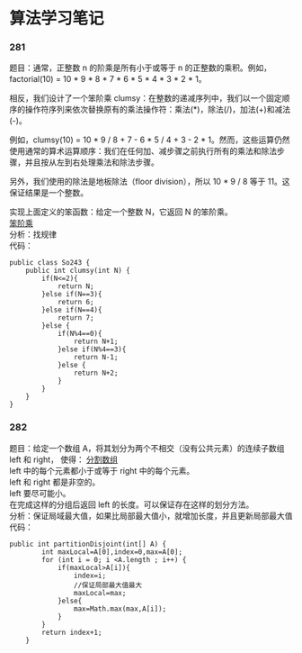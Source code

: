 # 算法学习笔记 
### 281
题目：通常，正整数 n 的阶乘是所有小于或等于 n 的正整数的乘积。例如，factorial(10) = 10 * 9 * 8 * 7 * 6 * 5 * 4 * 3 * 2 * 1。

相反，我们设计了一个笨阶乘 clumsy：在整数的递减序列中，我们以一个固定顺序的操作符序列来依次替换原有的乘法操作符：乘法(*)，除法(/)，加法(+)和减法(-)。

例如，clumsy(10) = 10 * 9 / 8 + 7 - 6 * 5 / 4 + 3 - 2 * 1。然而，这些运算仍然使用通常的算术运算顺序：我们在任何加、减步骤之前执行所有的乘法和除法步骤，并且按从左到右处理乘法和除法步骤。

另外，我们使用的除法是地板除法（floor division），所以 10 * 9 / 8 等于 11。这保证结果是一个整数。

实现上面定义的笨函数：给定一个整数 N，它返回 N 的笨阶乘。  
[笨阶乘](https://leetcode-cn.com/problems/clumsy-factorial/)  
分析：找规律  
代码：
~~~
public class So243 {
    public int clumsy(int N) {
        if(N<=2){
            return N;
        }else if(N==3){
            return 6;
        }else if(N==4){
            return 7;
        }else {
            if(N%4==0){
                return N+1;
            }else if(N%4==3){
                return N-1;
            }else {
                return N+2;
            }
        }
    }
}

~~~


### 282
题目：给定一个数组 A，将其划分为两个不相交（没有公共元素）的连续子数组 left 和 right， 使得：
[分割数组](https://leetcode-cn.com/problems/partition-array-into-disjoint-intervals/)   
left 中的每个元素都小于或等于 right 中的每个元素。  
left 和 right 都是非空的。  
left 要尽可能小。  
在完成这样的分组后返回 left 的长度。可以保证存在这样的划分方法。   
分析：保证局域最大值，如果比局部最大值小，就增加长度，并且更新局部最大值   
代码：
~~~
public int partitionDisjoint(int[] A) {
        int maxLocal=A[0],index=0,max=A[0];
        for (int i = 0; i <A.length ; i++) {
            if(maxLocal>A[i]){
                index=i;
                //保证局部最大值最大
                maxLocal=max;
            }else{
                max=Math.max(max,A[i]);
            }
        }
        return index+1;
    }

~~~